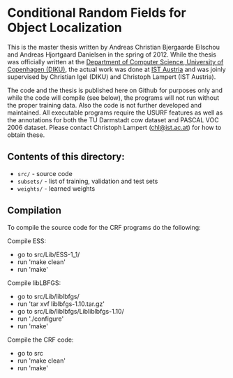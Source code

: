 # Conditional Random Fields for Object Localization
This is the master thesis written by Andreas Christian Bjergaarde Eilschou and Andreas Hjortgaard Danielsen in the spring of 2012. While the thesis was officially written at the [Department of Computer Science, University of Copenhagen (DIKU)](http://diku.dk/), the actual work was done at [IST Austria](https://ist.ac.at/) and was joinly supervised by Christian Igel (DIKU) and Christoph Lampert (IST Austria).

The code and the thesis is published here on Github for  purposes only and while the code will compile (see below), the programs will not run without the proper training data. Also the code is not further developed and maintained. All executable programs require the USURF features as well as the annotations for both the TU Darmstadt cow dataset and PASCAL VOC 2006 dataset. Please contact Christoph Lampert (chl@ist.ac.at) for how to obtain these.


## Contents of this directory:
- `src/`        - source code
- `subsets/`    - list of training, validation and test sets
- `weights/`    - learned weights


## Compilation
To compile the source code for the CRF programs do the following:

Compile ESS:
- go to src/Lib/ESS-1_1/
- run 'make clean'
- run 'make'

Compile libLBFGS:
- go to src/Lib/liblbfgs/
- run 'tar xvf liblbfgs-1.10.tar.gz'
- go to src/Lib/liblbfgs/Libliblbfgs-1.10/
- run './configure'
- run 'make'

Compile the CRF code:
- go to src
- run 'make clean'
- run 'make'
